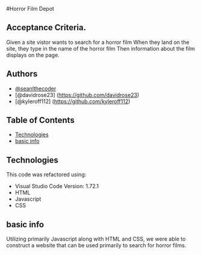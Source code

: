 
#Horror Film Depot




## Acceptance Criteria.

Given a site vistor wants to search for a horror film
When they land on the site, they type in the name of the horror film
Then information about the film displays on the page.






## Authors

- [@seanlthecoder](https://github.com/seanlthecoder)
- [@davidrose23] (https://github.com/davidrose23)
- [@kyleroff112] (https://github.com/kyleroff112)







## Table of Contents
* [Technologies](#technologies)
* [basic info](#basic-info)






## Technologies

This code was refactored using:
- Visual Studio Code
  Version: 1.72.1
- HTML
- Javascript
- CSS




## basic info

Utilizing primarily Javascript along with HTML and CSS, we were able to construct a website that can be used primarily to search for horror films.




